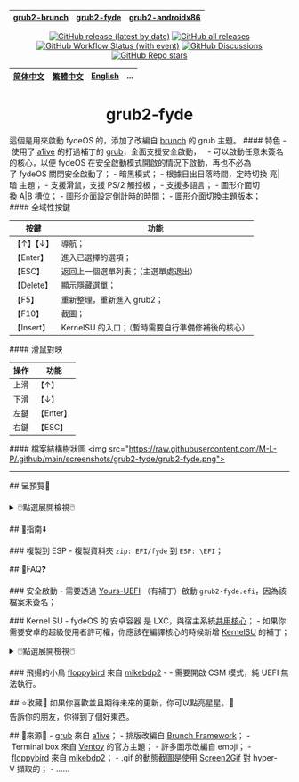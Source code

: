 [grub2-brunch](https://github.com/M-L-P/grub2-brunch)|[grub2-fyde](https://github.com/M-L-P/grub2-fyde)|[grub2-androidx86](https://github.com/M-L-P/grub2-androidx86)
-|-|-

<div align="center">

[![GitHub release (latest by date)](https://img.shields.io/github/v/release/M-L-P/grub2-fyde)](https://github.com/M-L-P/grub2-fyde/releases/latest)
[![GitHub all releases](https://img.shields.io/github/downloads/M-L-P/grub2-fyde/total)](https://github.com/M-L-P/grub2-fyde/releases)
[![GitHub Workflow Status (with event)](https://img.shields.io/github/actions/workflow/status/M-L-P/grub2-fyde/%E6%9E%84%E5%BB%BA.yml)](https://github.com/M-L-P/grub2-fyde/actions/workflows/%E6%9E%84%E5%BB%BA.yml)
[![GitHub Discussions](https://img.shields.io/github/discussions/M-L-P/grub2-fyde)](https://github.com/M-L-P/grub2-fyde/discussions)
[![GitHub Repo stars](https://img.shields.io/github/stars/M-L-P/grub2-fyde?style=social)](https://github.com/M-L-P/grub2-fyde/stargazers)

</div>

[简体中文](README.md)|[繁體中文](README-繁體中文.md)|[English](README-English.md)|...
--|--|--|--

<h1 align="center">grub2-fyde</h1>

這個是用來啟動 fydeOS 的，添加了改編自 [brunch](https://github.com/sebanc/brunch) 的 grub 主題。 
 #### 特色 
 - 使用了 [a1ive](https://github.com/a1ive) 的打過補丁的 [grub](https://github.com/a1ive/grub)，全面支援安全啟動， 
   - 可以啟動任意未簽名的核心，以便 fydeOS 在安全啟動模式開啟的情況下啟動，再也不必為了 fydeOS 關閉安全啟動了； 
 - 暗黑模式； 
 - 根據日出日落時間，定時切換 亮|暗 主題； 
 - 支援滑鼠，支援 PS/2 觸控板； 
 - 支援多語言； 
 - 圖形介面切換 A|B 槽位； 
 - 圖形介面設定倒計時的時間； 
 - 圖形介面切換主題版本； 
 #### 全域性按鍵 
  
 按鍵|功能 
 -|- 
 【↑】【↓】|導航； 
 【Enter】|進入已選擇的選項； 
 【ESC】|返回上一個選單列表；（主選單處退出） 
 【Delete】|顯示隱藏選單； 
 【F5】|重新整理，重新進入 grub2； 
 【F10】|截圖； 
 【Insert】|KernelSU 的入口；（暫時需要自行準備修補後的核心） 
  
 #### 滑鼠對映 
  
 操作|功能 
 -|- 
 上滑|【↑】 
 下滑|【↓】 
 左鍵|【Enter】 
 右鍵|【ESC】 
  
 #### 檔案結構樹狀圖 
 <img src="https://raw.githubusercontent.com/M-L-P/.github/main/screenshots/grub2-fyde/grub2-fyde.png"> 
  
 ----------------------------------------------------------------------------------------------------------------------------------- 
 ## 💻️預覽👀 
  
 <details> 
 <summary>🖱️點選展開檢視🖱️</summary> 
  
 ### 1024x768 
 <img src="https://raw.githubusercontent.com/M-L-P/.github/main/screenshots/grub2-fyde/簡體中文/簡體中文.gif"> 
  
 ### 1920x1080 
 <img src="https://raw.githubusercontent.com/M-L-P/.github/main/screenshots/grub2-fyde/簡體中文/1080p-light.png"> 
 <img src="https://raw.githubusercontent.com/M-L-P/.github/main/screenshots/grub2-fyde/簡體中文/1080p-dark.png"> 
 </details> 
  
 ## 🧭指南⬇️ 
  
 ### 複製到 ESP 
 - 複製資料夾 `zip: EFI/fyde` 到 `ESP: \EFI`； 
  
 ## 📝FAQ❓️ 
  
 ### 安全啟動 
 - 需要透過 [Yours-UEFI](https://github.com/M-L-P/Yours-UEFI) （有補丁）啟動 `grub2-fyde.efi`，因為該檔案未簽名； 
  
 ### Kernel SU 
 - fydeOS 的 安卓容器 是 LXC，與宿主系統[共用核心](https://github.com/openFyde/project-openfyde-patches/tree/r114-dev/sys-kernel/chromeos-kernel-5_4)； 
 - 如果你需要安卓的超級使用者許可權，你應該在編譯核心的時候新增 [KernelSU](https://github.com/tiann/KernelSU) 的補丁； 
 <details> 
 <summary>🖱️點選展開檢視🖱️</summary> 
  
 #### 原始碼 
 - [fydeOS r114 的核心原始碼](https://github.com/openFyde/project-openfyde-patches/tree/r114-dev/sys-kernel/chromeos-kernel-5_4)； 
 - [KernelSU 倉庫](https://github.com/tiann/KernelSU)； 
 #### 操作 
 編譯好了以後， 
 - 重新命名為 `kernelsu-5.4` 或 `kernelsu-5.10`， 
 - 然後複製到 `ESP: \EFI\fyde`； 
 #### 這裡暫時不提供編譯好的，原因如下 
 - KernelSU 作為後起之秀，更新頻繁，我跟不上 KernelSU 更新的節奏； 
 - fydeOS for you 有好些機型，我一臺都沒有，無法進行任何測試； 
 - fydeOS for PC 的使用者確實很多，一個用 KernelSU 修補後的核心確實可以方便大波人，但我業餘時間要做別的事情； 
  
 所以，此處暫時僅提供 KernelSU 的啟動入口，暫時不提供編譯好的核心。<br/> 
 如果你具有編譯核心的能力，而且瞭解 KernelSU，並且想幫助到更多的人，你可以編譯好以後，Pull request。 
  
 </details> 
  
 ### 飛揚的小鳥 
 [floppybird](https://github.com/mikebdp2/floppybird) 來自 [mikebdp2](https://github.com/mikebdp2) 
 - - 需要開啟 CSM 模式，純 UEFI 無法執行。 
  
 ## ⭐收藏🌟 
 如果你喜歡並且期待未來的更新，你可以點亮星星。💫<br/> 
 告訴你的朋友，你得到了個好東西。 
  
 ## 🎉來源🎊 
 - [grub](https://github.com/a1ive/grub) 來自 [a1ive](https://github.com/a1ive)； 
 - 排版改編自 [Brunch Framework](https://github.com/sebanc/brunch)； 
 - Terminal box 來自 [Ventoy](https://github.com/ventoy/Ventoy) 的官方主題； 
 - 許多圖示改編自 emoji； 
 - [floppybird](https://github.com/mikebdp2/floppybird) 來自 [mikebdp2](https://github.com/mikebdp2)； 
 - .gif 的動態截圖是使用 [Screen2Gif](https://github.com/NickeManarin/ScreenToGif) 對 hyper-V 擷取的； 
 - ……
